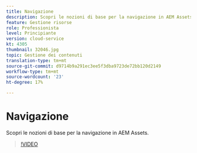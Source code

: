 ```yaml
---
title: Navigazione
description: Scopri le nozioni di base per la navigazione in AEM Assets.
feature: Gestione risorse
role: Professionista
level: Principiante
version: cloud-service
kt: 4305
thumbnail: 32046.jpg
topic: Gestione dei contenuti
translation-type: tm+mt
source-git-commit: d9714b9a291ec3ee5f3dba9723de72bb120d2149
workflow-type: tm+mt
source-wordcount: '23'
ht-degree: 17%

---
```



# Navigazione

Scopri le nozioni di base per la navigazione in AEM Assets.

>[!VIDEO](https://video.tv.adobe.com/v/32046/?quality=12&learn=on&hidetitle=true)